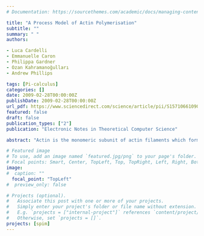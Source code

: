 ```yaml
---
# Documentation: https://sourcethemes.com/academic/docs/managing-content/

title: "A Process Model of Actin Polymerisation"
subtitle: ""
summary: " "
authors:

- Luca Cardelli
- Emmanuelle Caron
- Philippa Gardner
- Ozan Kahramanoğulları
- Andrew Phillips

tags: [Pi-calculus]
categories: []
date: 2009-02-28T00:00:00Z
publishDate: 2009-02-28T00:00:00Z
url_pdf: https://www.sciencedirect.com/science/article/pii/S1571066109000140
featured: false
draft: false
publication_types: ["2"]
publication: "Electronic Notes in Theoretical Computer Science"

abstract: "Actin is the monomeric subunit of actin filaments which form one of the three major cytoskeletal networks in eukaryotic cells. Actin dynamics, be it the polymerisation of actin monomers into filaments or the reverse process, plays a key role in many cellular activities such as cell motility and phagocytosis. There is a growing number of experimental, theoretical and mathematical studies on the components of actin polymerisation and depolymerisation. However, it remains a challenge to develop compositional models of actin dynamics, e.g., by using differential equations. In this paper, we propose compositional process algebra models of actin polymerisation, and present a geometric representation of these models that allows to generate movies reflecting their dynamics."

# Featured image
# To use, add an image named `featured.jpg/png` to your page's folder.
# Focal points: Smart, Center, TopLeft, Top, TopRight, Left, Right, BottomLeft, Bottom, BottomRight.
image: 
#  caption: ""
  focal_point: "TopLeft"
#  preview_only: false

# Projects (optional).
#   Associate this post with one or more of your projects.
#   Simply enter your project's folder or file name without extension.
#   E.g. `projects = ["internal-project"]` references `content/project/deep-learning/index.md`.
#   Otherwise, set `projects = []`.
projects: [spim]
---
```

